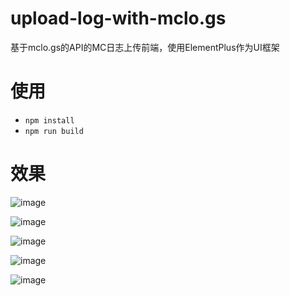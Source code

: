 # upload-log-with-mclo.gs
基于mclo.gs的API的MC日志上传前端，使用ElementPlus作为UI框架
# 使用
- `npm install`
- `npm run build`

# 效果
![image](https://github.com/user-attachments/assets/dc90820d-1b6e-4ddd-8169-4e40bcd26341)

![image](https://github.com/user-attachments/assets/7d22fde0-d5ec-4039-9dd7-15beb4f277cd)

![image](https://github.com/user-attachments/assets/1deb9941-7549-4827-ac95-e16327b333b9)

![image](https://github.com/user-attachments/assets/c323baf0-f7ae-422c-b065-a30da16a7cf6)

![image](https://github.com/user-attachments/assets/70d8472b-4925-4c1d-937f-0cb159dbe74c)





